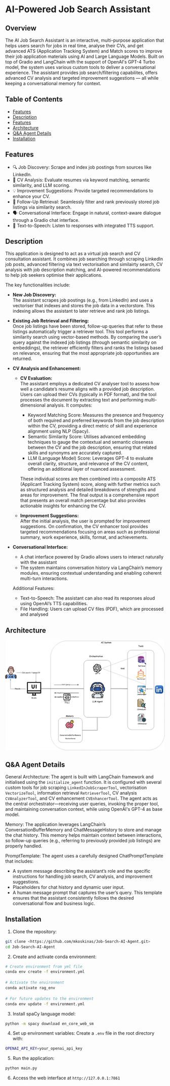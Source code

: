 # AI-Powered Job Search Assistant

## Overview

The AI Job Search Assistant is an interactive, multi-purpose application that helps users search for jobs in real time, analyse their CVs, and get advanced ATS (Application Tracking System) and Match scores το improve their job application materials using AI and Large Language Models. Built on top of Gradio and LangChain with the support of OpenAI's GPT-4 Turbo model, the system uses various custom tools to deliver a conversational experience. The assistant provides job search/filtering capabilites, offers advanced CV analysis and targeted improvement suggestions — all while keeping a conversational memory for context.


## Table of Contents
<!-- toc -->

* [Features](#features)
* [Description](#description)
* [Features](#features)
* [Architecture](#architecture)
* [Q&A Agent Details](#qa-agent-details)
* [Installation](#installation)

<!-- toc stop -->

## Features
- 🔍 Job Discovery: Scrape and index job postings from sources like LinkedIn.
- 📄 CV Analysis: Evaluate resumes via keyword matching, semantic similarity, and LLM scoring.
- 💡 Improvement Suggestions: Provide targeted recommendations to enhance your CV.
- 🔄 Follow-Up Retrieval: Seamlessly filter and rank previously stored job listings via similarity search.
- 🗣️ Conversational Interface: Engage in natural, context-aware dialogue through a Gradio chat interface.
- 🎤 Text-to-Speech: Listen to responses with integrated TTS support.

## Description
This application is designed to act as a virtual job search and CV consultation assistant. It combines job searching through scraping LinkedIn job posts, advanced filtering via text vectorisation and similairty search, CV analysis with job description matching, and AI-powered recommendations to help job seekers optimise their applications.  

The key functionalities include:

- **New Job Discovery:**  
    The assistant scrapes job postings (e.g., from LinkedIn) and uses a vectoriser that indexes and stores the job data in a vectorstore. This indexing allows the assistant to later retrieve and rank job listings.
    
- **Existing Job Retrieval and Filtering:**  
    Once job listings have been stored, follow-up queries that refer to these listings automatically trigger a retriever tool. This tool performs a similarity search using vector-based methods. By comparing the user’s query against the indexed job listings (through semantic similarity on embeddings), the retriever efficiently filters and ranks the listings based on relevance, ensuring that the most appropriate job opportunities are returned.

- **CV Analysis and Enhancement:**
    - **CV Evaluation:**  
     The assistant employs a dedicated CV analyser tool to assess how well a candidate’s resume aligns with a provided job description. Users can upload their CVs (typically in PDF format), and the tool processes the document by extracting text and performing multi-dimensional analysis. It computes:

      - Keyword Matching Score: Measures the presence and frequency of both required and preferred keywords from the job description within the CV, providing a direct metric of skill and experience alignment using NLP (Spacy). 
      - Semantic Similarity Score: Utilises advanced embedding techniques to gauge the contextual and semantic closeness between the CV and the job description, ensuring that related skills and synonyms are accurately captured.
      - LLM (Language Model) Score: Leverages GPT-4 to evaluate overall clarity, structure, and relevance of the CV content, offering an additional layer of nuanced assessment.
      
      These individual scores are then combined into a composite ATS (Applicant Tracking System) score, along with further metrics such as structured analysis and detailed breakdowns of strengths and areas for improvement. The final output is a comprehensive report that presents an overall match percentage but also provides actionable insights for enhancing the CV.     
    - **Improvement Suggestions:**  
    After the initial analysis, the user is prompted for improvement suggestions. On confirmation, the CV enhancer tool provides targeted recommendations focusing on areas such as professional summary, work experience, skills, format, and achievements.

- **Conversational Interface:**  
  * A chat interface powered by Gradio allows users to interact naturally with the assistant
  * The system maintains conversation history via LangChain’s memory modules, ensuring contextual understanding and enabling coherent multi-turn interactions.
  
  Additional Features:
    * Text-to-Speech: The assistant can also read its responses aloud using OpenAI’s TTS capabilities.
    * File Handling: Users can upload CV files (PDF), which are processed and analysed

## Architecture

![Overview AI job search assistant Architecture](architecture.png)


## Q&A Agent Details

General Architecture:
The agent is built with LangChain framework and initialised using the `initialize_agent` function. It is configured with several custom tools for job scraping `LinkedInJobScraperTool`, vectorisation `VectorizeTool`, information retrieval `RetrieverTool`, CV analysis `CVAnalyzerTool`, and CV enhancement `CVEnhancerTool`. The agent acts as the central orchestrator—receiving user queries, invoking the proper tool, and maintaining conversation context, while using OpenAI's GPT-4 as base model. 

Memory:
The application leverages LangChain’s ConversationBufferMemory and ChatMessageHistory to store and manage the chat history. This memory helps maintain context between interactions, so follow-up queries (e.g., referring to previously provided job listings) are properly handled.

PromptTemplate:
The agent uses a carefully designed ChatPromptTemplate that includes:
- A system message describing the assistant’s role and the specific instructions for handling job search, CV analysis, and improvement suggestions.
- Placeholders for chat history and dynamic user input.
- A human message prompt that captures the user’s query. This template ensures that the assistant consistently follows the desired conversational flow and business logic.


## Installation

1. Clone the repository:
```bash
git clone <https://github.com/mkoskinas/Job-Search-AI-Agent.git>
cd Job-Search-AI-Agent
```
2. Create and activate conda environment:
```bash
# Create environment from yml file
conda env create -f environment.yml

# Activate the environment
conda activate rag_env

# For future updates to the environment
conda env update -f environment.yml
```

3. Install spaCy language model:
```bash
python -m spacy download en_core_web_sm
```

4. Set up environment variables:
Create a `.env` file in the root directory with:
```bash
OPENAI_API_KEY=your_openai_api_key
```

5. Run the application:
```bash
python main.py
```

6. Access the web interface at `http://127.0.0.1:7861`
